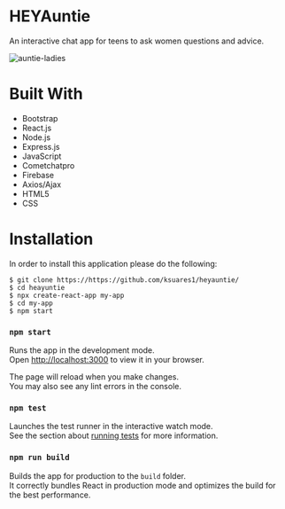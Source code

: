 # HEYAuntie 

An interactive chat app for teens to ask women questions and advice. 


![auntie-ladies](https://user-images.githubusercontent.com/44280043/235229650-731f4438-cc0e-4da9-b0a6-53d5e7af4205.png)

# Built With
* Bootstrap
* React.js
* Node.js
* Express.js
* JavaScript
* Cometchatpro
* Firebase
* Axios/Ajax
* HTML5
* CSS

# Installation  
In order to install this application please do the following: 
```
$ git clone https://https://github.com/ksuares1/heyauntie/
$ cd heayuntie
$ npx create-react-app my-app
$ cd my-app
$ npm start
```

### `npm start`

Runs the app in the development mode.\
Open [http://localhost:3000](http://localhost:3000) to view it in your browser.

The page will reload when you make changes.\
You may also see any lint errors in the console.

### `npm test`

Launches the test runner in the interactive watch mode.\
See the section about [running tests](https://facebook.github.io/create-react-app/docs/running-tests) for more information.

### `npm run build`

Builds the app for production to the `build` folder.\
It correctly bundles React in production mode and optimizes the build for the best performance.





